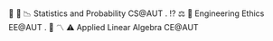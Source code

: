 🎲 🎰 📉 Statistics and Probability CS@AUT 
.
⁉️ ⚖️ 🚧 Engineering Ethics EE@AUT 
.
📏 〽️ ⚠️ Applied Linear Algebra CE@AUT
